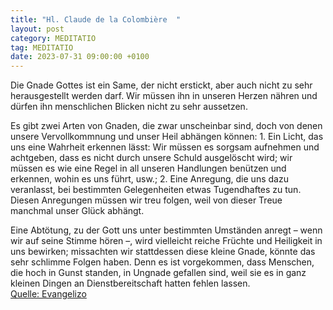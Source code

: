 ```yaml
---
title: "Hl. Claude de la Colombière  "
layout: post
category: MEDITATIO
tag: MEDITATIO
date: 2023-07-31 09:00:00 +0100
---
```

Die Gnade Gottes ist ein Same, der nicht erstickt, aber auch nicht zu sehr herausgestellt werden darf. Wir müssen ihn in unseren Herzen nähren und dürfen ihn menschlichen Blicken nicht zu sehr aussetzen.

Es gibt zwei Arten von Gnaden, die zwar unscheinbar sind, doch von denen unsere Vervollkommnung und unser Heil abhängen können: 1.<!--more--> Ein Licht, das uns eine Wahrheit erkennen lässt: Wir müssen es sorgsam aufnehmen und achtgeben, dass es nicht durch unsere Schuld ausgelöscht wird; wir müssen es wie eine Regel in all unseren Handlungen benützen und erkennen, wohin es uns führt, usw.; 2. Eine Anregung, die uns dazu veranlasst, bei bestimmten Gelegenheiten etwas Tugendhaftes zu tun. Diesen Anregungen müssen wir treu folgen, weil von dieser Treue manchmal unser Glück abhängt. 

Eine Abtötung, zu der Gott uns unter bestimmten Umständen anregt – wenn wir auf seine Stimme hören –, wird vielleicht reiche Früchte und Heiligkeit in uns bewirken; missachten wir stattdessen diese kleine Gnade, könnte das sehr schlimme Folgen haben. Denn es ist vorgekommen, dass Menschen, die hoch in Gunst standen, in Ungnade gefallen sind, weil sie es in ganz kleinen Dingen an Dienstbereitschaft hatten fehlen lassen.      
[Quelle: Evangelizo](https://evangeliumtagfuertag.org/DE/gospel)